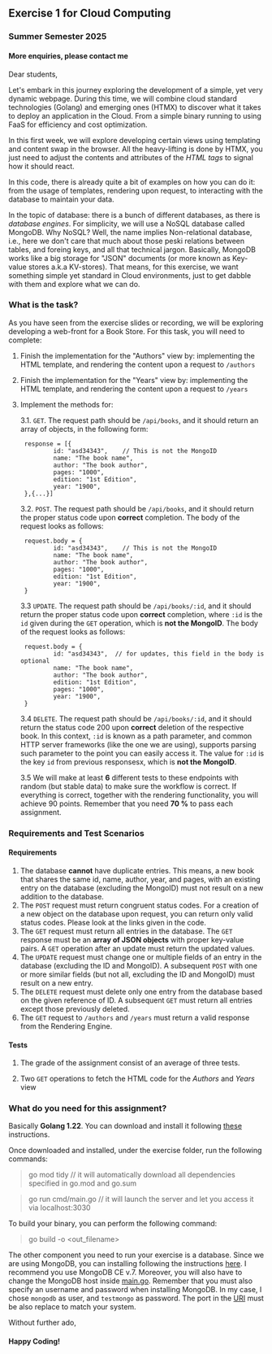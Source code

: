 ## Exercise 1 for Cloud Computing ##

### Summer Semester 2025 ###

#### More enquiries, please contact me ####

Dear students, 

Let's embark in this journey exploring the development of a simple, yet very dynamic webpage. During this time, we will combine cloud standard technologies (Golang) and emerging ones (HTMX) to discover what it takes to deploy an application in the Cloud. From a simple binary running to using FaaS for efficiency and cost optimization.

In this first week, we will explore developing certain views using templating and content swap in the browser. All the heavy-lifting is done by HTMX, you just need to adjust the contents and attributes of the *HTML tags* to signal how it should react.

In this code, there is already quite a bit of examples on how you can do it: from the usage of templates, rendering upon request, to interacting with the database to maintain your data.

In the topic of database: there is a bunch of different databases, as there is *database engines*. For simplicity, we will use a NoSQL database called MongoDB. Why NoSQL? Well, the name implies Non-relational database, i.e., here we don't care that much about those peski relations between tables, and foreing keys, and all that technical jargon. Basically, MongoDB works like a big storage for "JSON" documents (or more known as Key-value stores a.k.a KV-stores). That means, for this exercise, we want something simple yet standard in Cloud environments, just to get dabble with them and explore what we can do.

### What is the task? ###

As you have seen from the exercise slides or recording, we will be exploring developing a web-front for a Book Store. For this task, you will need to complete:

1. Finish the implementation for the "Authors" view by: implementing the HTML template, and rendering the content upon a request to `/authors`
2. Finish the implementation for the "Years" view by: implementing the HTML template, and rendering the content upon a request to `/years`
3. Implement the methods for:

    3.1. `GET`. The request path should be `/api/books`, and it should return an array of objects, in the following form:

        response = [{
                id: "asd34343",    // This is not the MongoID
                name: "The book name",
                author: "The book author",
                pages: "1000",
                edition: "1st Edition",
                year: "1900",
        },{...}]

    3.2. `POST`. The request path should be `/api/books`, and it should return the proper status code upon **correct** completion. The body of the request looks as follows: 

        request.body = {
                id: "asd34343",    // This is not the MongoID
                name: "The book name",
                author: "The book author",
                pages: "1000",
                edition: "1st Edition",
                year: "1900",
        }

    3.3 `UPDATE`. The request path should be `/api/books/:id`, and it should return the proper status code upon **correct** completion, where `:id` is the `id` given during the `GET` operation, which is **not the MongoID**. The body of the request looks as follows:

        request.body = {
                id: "asd34343",  // for updates, this field in the body is optional 
                name: "The book name",
                author: "The book author",
                edition: "1st Edition",
                pages: "1000",
                year: "1900",
        }

    3.4 `DELETE`. The request path should be `/api/books/:id`, and it should return the status code 200 upon **correct** deletion of the respective book. In this context, `:id` is known as a path parameter, and common HTTP server frameworks (like the one we are using), supports parsing such parameter to the point you can easily access it. The value for `:id` is the key `id` from previous responsesx, which is **not the MongoID**.

    3.5 We will make at least **6** different tests to these endpoints with random (but stable data) to make sure the workflow is correct. If everything is correct, together with the rendering functionality, you will achieve 90 points. Remember that you need **70 %** to pass each assignment.

### Requirements and Test Scenarios ###

#### Requirements ####

1. The database **cannot** have duplicate entries. This means, a new book that shares the same id, name, author, year, and pages, with an existing entry on the database (excluding the MongoID) must not result on a new addition to the database.
2. The `POST` request must return congruent status codes. For a creation of a new object on the database upon request, you can return only valid status codes. Please look at the links given in the code.
3. The `GET` request must return all entries in the database. The `GET` response must be an **array of JSON objects** with proper key-value pairs. A `GET` operation after an update must return the updated values.
4. The `UPDATE` request must change one or multiple fields of an entry in the database (excluding the ID and MongoID). A subsequent `POST` with one or more similar fields (but not all, excluding the ID and MongoID) must result on a new entry.
5. The `DELETE` request must delete only one entry from the database based on the given reference of ID. A subsequent `GET` must return all entries except those previously deleted.
6. The `GET` request to `/authors` and `/years` must return a valid response from the Rendering Engine.

#### Tests ####

1. The grade of the assignment consist of an average of three tests.
    
2. Two `GET` operations to fetch the HTML code for the *Authors* and *Years* view

### What do you need for this assignment? ###

Basically **Golang 1.22**. You can download and install it following [these](https://go.dev/doc/install) instructions.

Once downloaded and installed, under the exercise folder, run the following commands:

> go mod tidy // it will automatically download all dependencies specified in go.mod and go.sum

> go run cmd/main.go // it will launch the server and let you access it via localhost:3030

To build your binary, you can perform the following command:

> go build -o <out_filename>

The other component you need to run your exercise is a database. Since we are using MongoDB, you can installing following the instructions [here](https://www.mongodb.com/docs/v7.0/administration/install-community/). I recommend you use MongoDB CE v.7. Moreover, you will also have to change the MongoDB host inside [main.go](cmd/main.go#L184). Remember that you must also specify an username and password when installing MongoDB. In my case, I chose `mongodb` as user, and `testmongo` as password. The port in the [URI](https://en.wikipedia.org/wiki/Uniform_Resource_Identifier) must be also replace to match your system.

Without further ado,

#### Happy Coding! ####
